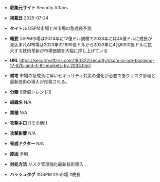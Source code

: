 - **収集元サイト**
Security Affairs

- **掲載日**
2025-07-24

- **タイトル**
DSPM市場とAI市場の急成長予測

- **概要**
DSPM市場は2024年に12億ドル規模で2033年には45億ドルに成長が見込まれAI市場は2023年の1890億ドルから2033年に4兆8000億ドルに拡大する技術革新が市場価値を大幅に押し上げている

- **URL**
https://securityaffairs.com/180322/security/dspm-ai-are-booming-17-87b-and-4-8t-markets-by-2033.html

- **備考**
市場の急成長に伴いセキュリティ対策の強化が必要でありリスク管理と最新技術の導入が推奨される。

- **分類**
[[脅威トレンド]]

- **組織名**
N/A

- **業種**
N/A

- **攻撃手口**
[[その他]]

- **攻撃影響**
N/A

- **脅威アクター**
N/A

- **原因**
不明

- **対処方法**
リスク管理強化最新技術導入

- **ハッシュタグ**
#DSPM #AI市場 #成長
